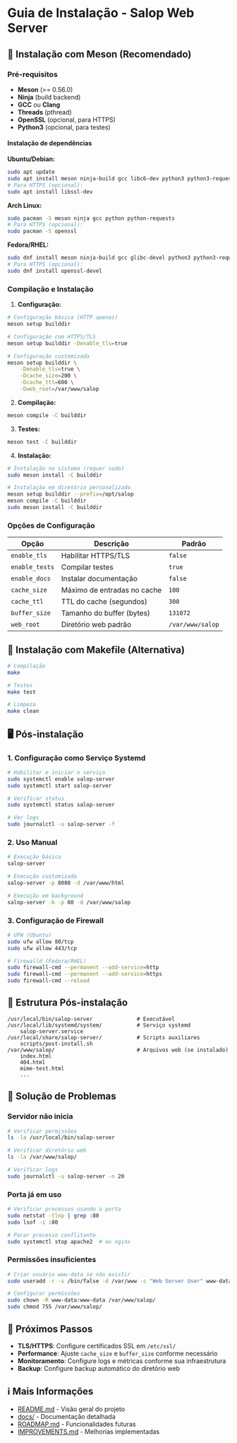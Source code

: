 # Guia de Instalação - Salop Web Server

## 🚀 Instalação com Meson (Recomendado)

### Pré-requisitos

- **Meson** (>= 0.56.0)
- **Ninja** (build backend)
- **GCC** ou **Clang**
- **Threads** (pthread)
- **OpenSSL** (opcional, para HTTPS)
- **Python3** (opcional, para testes)

#### Instalação de dependências

**Ubuntu/Debian:**
```bash
sudo apt update
sudo apt install meson ninja-build gcc libc6-dev python3 python3-requests
# Para HTTPS (opcional):
sudo apt install libssl-dev
```

**Arch Linux:**
```bash
sudo pacman -S meson ninja gcc python python-requests
# Para HTTPS (opcional):
sudo pacman -S openssl
```

**Fedora/RHEL:**
```bash
sudo dnf install meson ninja-build gcc glibc-devel python3 python3-requests
# Para HTTPS (opcional):
sudo dnf install openssl-devel
```

### Compilação e Instalação

1. **Configuração:**
```bash
# Configuração básica (HTTP apenas)
meson setup builddir

# Configuração com HTTPS/TLS
meson setup builddir -Denable_tls=true

# Configuração customizada
meson setup builddir \
    -Denable_tls=true \
    -Dcache_size=200 \
    -Dcache_ttl=600 \
    -Dweb_root=/var/www/salop
```

2. **Compilação:**
```bash
meson compile -C builddir
```

3. **Testes:**
```bash
meson test -C builddir
```

4. **Instalação:**
```bash
# Instalação no sistema (requer sudo)
sudo meson install -C builddir

# Instalação em diretório personalizado
meson setup builddir --prefix=/opt/salop
meson compile -C builddir
sudo meson install -C builddir
```

### Opções de Configuração

| Opção | Descrição | Padrão |
|-------|-----------|--------|
| `enable_tls` | Habilitar HTTPS/TLS | `false` |
| `enable_tests` | Compilar testes | `true` |
| `enable_docs` | Instalar documentação | `false` |
| `cache_size` | Máximo de entradas no cache | `100` |
| `cache_ttl` | TTL do cache (segundos) | `300` |
| `buffer_size` | Tamanho do buffer (bytes) | `131072` |
| `web_root` | Diretório web padrão | `/var/www/salop` |

## 🔧 Instalação com Makefile (Alternativa)

```bash
# Compilação
make

# Testes
make test

# Limpeza
make clean
```

## 🖥️ Pós-instalação

### 1. Configuração como Serviço Systemd

```bash
# Habilitar e iniciar o serviço
sudo systemctl enable salop-server
sudo systemctl start salop-server

# Verificar status
sudo systemctl status salop-server

# Ver logs
sudo journalctl -u salop-server -f
```

### 2. Uso Manual

```bash
# Execução básica
salop-server

# Execução customizada
salop-server -p 8080 -d /var/www/html

# Execução em background
salop-server -b -p 80 -d /var/www/salop
```

### 3. Configuração de Firewall

```bash
# UFW (Ubuntu)
sudo ufw allow 80/tcp
sudo ufw allow 443/tcp

# Firewalld (Fedora/RHEL)
sudo firewall-cmd --permanent --add-service=http
sudo firewall-cmd --permanent --add-service=https
sudo firewall-cmd --reload
```

## 📁 Estrutura Pós-instalação

```
/usr/local/bin/salop-server              # Executável
/usr/local/lib/systemd/system/           # Serviço systemd
    salop-server.service
/usr/local/share/salop-server/           # Scripts auxiliares
    scripts/post-install.sh
/var/www/salop/                          # Arquivos web (se instalado)
    index.html
    404.html
    mime-test.html
    ...
```

## 🐛 Solução de Problemas

### Servidor não inicia
```bash
# Verificar permissões
ls -la /usr/local/bin/salop-server

# Verificar diretório web
ls -la /var/www/salop/

# Verificar logs
sudo journalctl -u salop-server -n 20
```

### Porta já em uso
```bash
# Verificar processos usando a porta
sudo netstat -tlnp | grep :80
sudo lsof -i :80

# Parar processo conflitante
sudo systemctl stop apache2  # ou nginx
```

### Permissões insuficientes
```bash
# Criar usuário www-data se não existir
sudo useradd -r -s /bin/false -d /var/www -c "Web Server User" www-data

# Configurar permissões
sudo chown -R www-data:www-data /var/www/salop/
sudo chmod 755 /var/www/salop/
```

## 🚀 Próximos Passos

- **TLS/HTTPS**: Configure certificados SSL em `/etc/ssl/` 
- **Performance**: Ajuste `cache_size` e `buffer_size` conforme necessário
- **Monitoramento**: Configure logs e métricas conforme sua infraestrutura
- **Backup**: Configure backup automático do diretório web

## ℹ️ Mais Informações

- [README.md](README.md) - Visão geral do projeto
- [docs/](docs/) - Documentação detalhada
- [ROADMAP.md](ROADMAP.md) - Funcionalidades futuras
- [IMPROVEMENTS.md](IMPROVEMENTS.md) - Melhorias implementadas